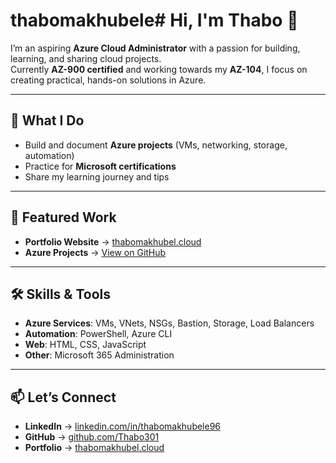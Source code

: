 # thabomakhubele# Hi, I'm Thabo 👋

I’m an aspiring **Azure Cloud Administrator** with a passion for building, learning, and sharing cloud projects.  
Currently **AZ-900 certified** and working towards my **AZ-104**, I focus on creating practical, hands-on solutions in Azure.

---

## 🚀 What I Do
- Build and document **Azure projects** (VMs, networking, storage, automation)
- Practice for **Microsoft certifications**
- Share my learning journey and tips

---

## 📂 Featured Work
- **Portfolio Website** → [thabomakhubel.cloud](https://thabomakhubel.cloud)  
- **Azure Projects** → [View on GitHub](https://github.com/thabomakhubele?tab=repositories)

---

## 🛠 Skills & Tools
- **Azure Services**: VMs, VNets, NSGs, Bastion, Storage, Load Balancers  
- **Automation**: PowerShell, Azure CLI  
- **Web**: HTML, CSS, JavaScript  
- **Other**: Microsoft 365 Administration

---

## 📫 Let’s Connect
- **LinkedIn** → [linkedin.com/in/thabomakhubele96](https://linkedin.com/in/thabomakhubele96)  
- **GitHub** → [github.com/Thabo301](https://github.com/Thabo301)  
- **Portfolio** → [thabomakhubel.cloud](https://thabomakhubel.cloud)
